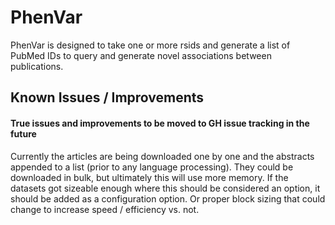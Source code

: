 # PhenVar
PhenVar is designed to take one or more rsids and generate a list of PubMed IDs to query and generate novel associations between publications. 
## Known Issues / Improvements
#### True issues and improvements to be moved to GH issue tracking in the future
Currently the articles are being downloaded one by one and the abstracts appended to a list (prior to any language processing).  They could be downloaded in bulk, but ultimately this will use more memory.  If the datasets got sizeable enough where this should be considered an option, it should be added as a configuration option. Or proper block sizing that could change to increase speed / efficiency vs. not.  
